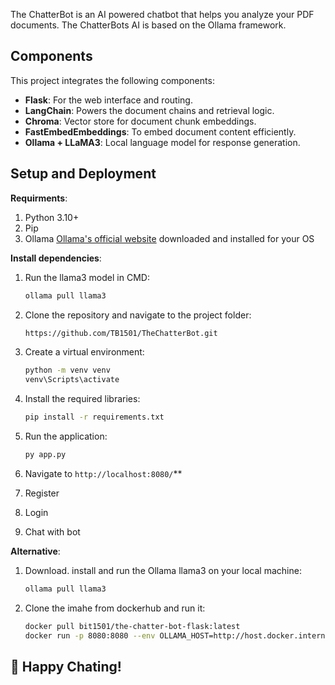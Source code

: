 The ChatterBot is an AI powered chatbot that helps you analyze your PDF documents. The ChatterBots AI is based on the Ollama framework.

## Components

This project integrates the following components:

- **Flask**: For the web interface and routing.
- **LangChain**: Powers the document chains and retrieval logic.
- **Chroma**: Vector store for document chunk embeddings.
- **FastEmbedEmbeddings**: To embed document content efficiently.
- **Ollama + LLaMA3**: Local language model for response generation.

## Setup and Deployment

**Requirments**:
1. Python 3.10+
2. Pip
3. Ollama [Ollama's official website](https://ollama.com/download) downloaded and installed for your OS

**Install dependencies**:

1. Run the llama3 model in CMD:
    ```sh
    ollama pull llama3
    ```
2. Clone the repository and navigate to the project folder:
    ```sh
    https://github.com/TB1501/TheChatterBot.git
    ```
3. Create a virtual environment:
    ```sh
    python -m venv venv
    venv\Scripts\activate
    ```
4. Install the required libraries:
    ```sh
    pip install -r requirements.txt
    ```
5. Run the application:
    ```sh
    py app.py
    ```
6. Navigate to `http://localhost:8080/`**

7. Register

8. Login

9. Chat with bot

**Alternative**:

1. Download. install and run the Ollama llama3 on your local machine:
    ```sh
    ollama pull llama3
    ```
2. Clone the imahe from dockerhub and run it:
    ```sh
    docker pull bit1501/the-chatter-bot-flask:latest
    docker run -p 8080:8080 --env OLLAMA_HOST=http://host.docker.internal:11434 bit1501/the-chatter-bot-flask:latest
    ```

## 🤖 Happy Chating!
